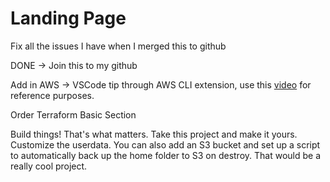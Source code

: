 # Landing Page

Fix all the issues I have when I merged this to github

DONE -> Join this to my github



Add in AWS -> VSCode tip through AWS CLI extension, use this [video](https://www.youtube.com/watch?v=ThlynejTCWE\&list=PL5\_Rrj9tYQAlgX9bTzlTN0WzU67ZeoSi\_\&index=3) for reference purposes.

Order Terraform Basic Section

Build things! That's what matters. Take this project and make it yours. Customize the userdata. You can also add an S3 bucket and set up a script to automatically back up the home folder to S3 on destroy. That would be a really cool project.
